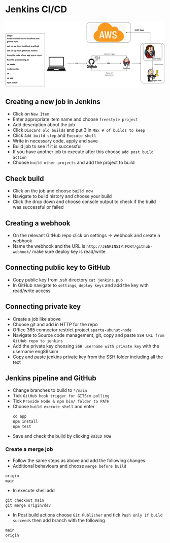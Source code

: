 # Jenkins CI/CD
![img.png](img.png)

## Creating a new job in Jenkins
- Click on `New Item`
- Enter appropriate item name and choose `freestyle project`
- Add description about the job
- Click `Discard old builds` and put 3 in `Max # of builds to keep`
- Click `Add build step` and `Execute shell` 
- Write in necessary code, apply and save
- Build job to see if it is successful
- If you have another job to execute after this choose `add post build action`
- Choose `build other projects` and add the project to build

## Check build
- Click on the job and choose `build now`
- Navigate to build history and choose your build
- Click the drop down and choose console output to check if the build was successful or failed

## Creating a webhook
- On the relevant GitHub repo click on settings -> webhook and create a webhook
- Name the webhook and the URL is `http://JENKINSIP:PORT/github-webhook/` make sure deploy key is read/write

## Connecting public key to GitHub
- Copy public key from .ssh directory `cat jenkins.pub`
- In GitHub navigate to `settings`, `deploy keys` and add the key with read/write access

## Connecting private key
- Create a job like above
- Choose git and add in HTTP for the repo
- Office 365 connector restrict project `sparta-ubunut-node`
- Navigate to Source code management, git, copy and paste `SSH URL from GitHub repo to jenkins`
- Add the private key choosing `SSH username with private key` with the username eng89saim
- Copy and paste jenkins private key from the SSH folder including all the text

## Jenkins pipeline and GitHub
- Change branches to build to `*/main`
- Tick `GitHub hook trigger for GITScm polling`
- Tick `Provide Node & npm bin/ folder to PATH`
- Choose `build execute shell` and enter 
  ```
  cd app 
  npm install  
  npm test
  ```
- Save and check the build by clicking `BUILD NOW`

### Create a merge job
- Follow the same steps as above and add the following changes
- Additional behaviours and choose `merge before build`
```
origin
main
```
- In execute shell add 
````
git checkout main
git merge origin/dev
````
- In Post build actions choose `Git Publisher` and tick `Push only if build succeeds` then add branch with the following
````
main
origin
````
